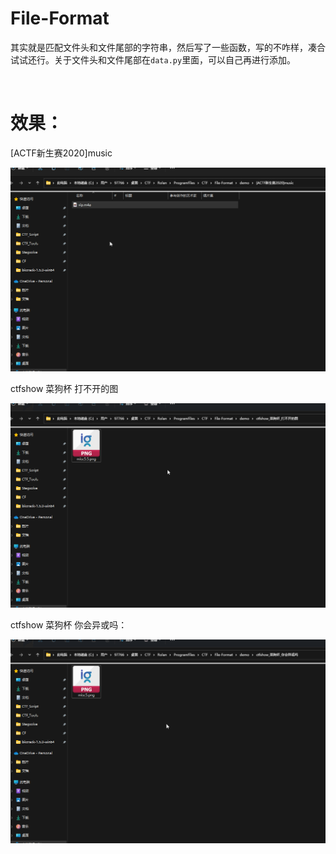 # File-Format

其实就是匹配文件头和文件尾部的字符串，然后写了一些函数，写的不咋样，凑合试试还行。关于文件头和文件尾部在`data.py`里面，可以自己再进行添加。

<br>

# 效果：

[ACTF新生赛2020]music

<img src="./images/image1.gif">

ctfshow 菜狗杯 打不开的图

<img src="./images/image2.gif">

ctfshow 菜狗杯 你会异或吗：

<img src="./images/image3.gif">
